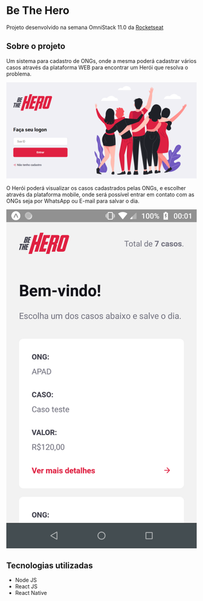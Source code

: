 # Be The Hero
Projeto desenvolvido na semana OmniStack 11.0 da [Rocketseat](https://rocketseat.com.br/)

## Sobre o projeto
Um sistema para cadastro de ONGs, onde a mesma poderá cadastrar vários casos através da plataforma WEB para encontrar um Herói que resolva o problema.

![](https://github.com/Guirdy/be-the-hero/blob/master/print.png)

O Herói poderá visualizar os casos cadastrados pelas ONGs, e escolher através da plataforma mobile, onde será possível entrar em contato com as ONGs seja por WhatsApp ou E-mail para salvar o dia.

![](https://github.com/Guirdy/be-the-hero/blob/master/print2.png)

## Tecnologias utilizadas
- Node JS
- React JS
- React Native
